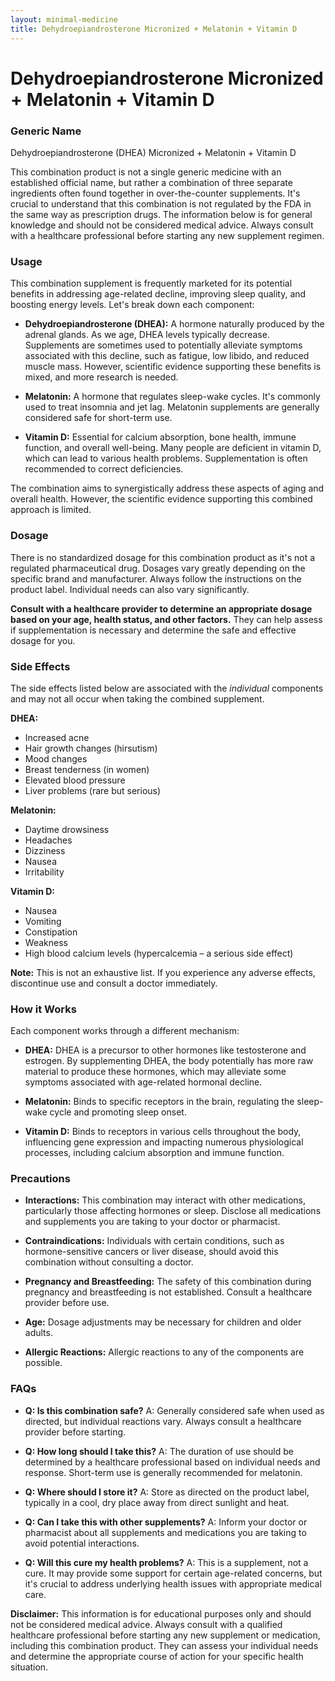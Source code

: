 ```yaml
---
layout: minimal-medicine
title: Dehydroepiandrosterone Micronized + Melatonin + Vitamin D
---
```


# Dehydroepiandrosterone Micronized + Melatonin + Vitamin D
### Generic Name
Dehydroepiandrosterone (DHEA) Micronized + Melatonin + Vitamin D


This combination product is not a single generic medicine with an established official name, but rather a combination of three separate ingredients often found together in over-the-counter supplements.  It's crucial to understand that this combination is not regulated by the FDA in the same way as prescription drugs.  The information below is for general knowledge and should not be considered medical advice.  Always consult with a healthcare professional before starting any new supplement regimen.


### Usage

This combination supplement is frequently marketed for its potential benefits in addressing age-related decline, improving sleep quality, and boosting energy levels.  Let's break down each component:

* **Dehydroepiandrosterone (DHEA):**  A hormone naturally produced by the adrenal glands.  As we age, DHEA levels typically decrease.  Supplements are sometimes used to potentially alleviate symptoms associated with this decline, such as fatigue, low libido, and reduced muscle mass.  However, scientific evidence supporting these benefits is mixed, and more research is needed.

* **Melatonin:** A hormone that regulates sleep-wake cycles.  It's commonly used to treat insomnia and jet lag.  Melatonin supplements are generally considered safe for short-term use.

* **Vitamin D:**  Essential for calcium absorption, bone health, immune function, and overall well-being.  Many people are deficient in vitamin D, which can lead to various health problems.  Supplementation is often recommended to correct deficiencies.


The combination aims to synergistically address these aspects of aging and overall health.  However,  the scientific evidence supporting this combined approach is limited.


### Dosage

There is no standardized dosage for this combination product as it's not a regulated pharmaceutical drug. Dosages vary greatly depending on the specific brand and manufacturer.  Always follow the instructions on the product label.  Individual needs can also vary significantly.  

**Consult with a healthcare provider to determine an appropriate dosage based on your age, health status, and other factors.**  They can help assess if supplementation is necessary and determine the safe and effective dosage for you.


### Side Effects

The side effects listed below are associated with the *individual* components and may not all occur when taking the combined supplement.

**DHEA:**

*  Increased acne
*  Hair growth changes (hirsutism)
*  Mood changes
*  Breast tenderness (in women)
*  Elevated blood pressure
*  Liver problems (rare but serious)

**Melatonin:**

*  Daytime drowsiness
*  Headaches
*  Dizziness
*  Nausea
*  Irritability

**Vitamin D:**

*  Nausea
*  Vomiting
*  Constipation
*  Weakness
*  High blood calcium levels (hypercalcemia – a serious side effect)

**Note:** This is not an exhaustive list.  If you experience any adverse effects, discontinue use and consult a doctor immediately.


### How it Works

Each component works through a different mechanism:

* **DHEA:**  DHEA is a precursor to other hormones like testosterone and estrogen.  By supplementing DHEA, the body potentially has more raw material to produce these hormones, which may alleviate some symptoms associated with age-related hormonal decline.

* **Melatonin:** Binds to specific receptors in the brain, regulating the sleep-wake cycle and promoting sleep onset.

* **Vitamin D:**  Binds to receptors in various cells throughout the body, influencing gene expression and impacting numerous physiological processes, including calcium absorption and immune function.


### Precautions

* **Interactions:**  This combination may interact with other medications, particularly those affecting hormones or sleep.  Disclose all medications and supplements you are taking to your doctor or pharmacist.

* **Contraindications:**  Individuals with certain conditions, such as hormone-sensitive cancers or liver disease, should avoid this combination without consulting a doctor.

* **Pregnancy and Breastfeeding:**  The safety of this combination during pregnancy and breastfeeding is not established.  Consult a healthcare provider before use.

* **Age:**  Dosage adjustments may be necessary for children and older adults.

* **Allergic Reactions:**  Allergic reactions to any of the components are possible.


### FAQs

* **Q: Is this combination safe?** A:  Generally considered safe when used as directed, but individual reactions vary.  Always consult a healthcare provider before starting.

* **Q: How long should I take this?** A:  The duration of use should be determined by a healthcare professional based on individual needs and response.  Short-term use is generally recommended for melatonin.

* **Q: Where should I store it?** A:  Store as directed on the product label, typically in a cool, dry place away from direct sunlight and heat.

* **Q: Can I take this with other supplements?** A:  Inform your doctor or pharmacist about all supplements and medications you are taking to avoid potential interactions.

* **Q: Will this cure my health problems?** A:  This is a supplement, not a cure. It may provide some support for certain age-related concerns, but it's crucial to address underlying health issues with appropriate medical care.


**Disclaimer:** This information is for educational purposes only and should not be considered medical advice.  Always consult with a qualified healthcare professional before starting any new supplement or medication, including this combination product.  They can assess your individual needs and determine the appropriate course of action for your specific health situation.
